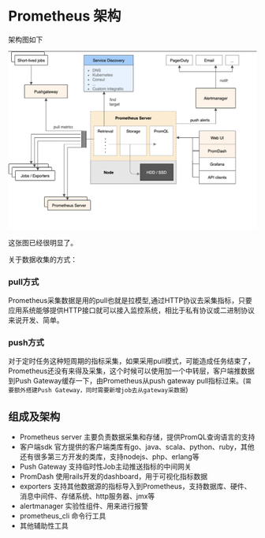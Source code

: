 # Prometheus 架构 

架构图如下

![image-20200302114608219](../../resource/image-20200302114608219.png)

这张图已经很明显了。

关于数据收集的方式：

### pull方式

Prometheus采集数据是用的pull也就是拉模型,通过HTTP协议去采集指标，只要应用系统能够提供HTTP接口就可以接入监控系统，相比于私有协议或二进制协议来说开发、简单。

### push方式

对于定时任务这种短周期的指标采集，如果采用pull模式，可能造成任务结束了，Prometheus还没有来得及采集，这个时候可以使用加一个中转层，客户端推数据到Push Gateway缓存一下，由Prometheus从push gateway pull指标过来。(`需要额外搭建Push Gateway，同时需要新增job去从gateway采数据`)

## 组成及架构

- Prometheus server
  主要负责数据采集和存储，提供PromQL查询语言的支持
- 客户端sdk
  官方提供的客户端类库有go、java、scala、python、ruby，其他还有很多第三方开发的类库，支持nodejs、php、erlang等
- Push Gateway
  支持临时性Job主动推送指标的中间网关
- PromDash
  使用rails开发的dashboard，用于可视化指标数据
- exporters
  支持其他数据源的指标导入到Prometheus，支持数据库、硬件、消息中间件、存储系统、http服务器、jmx等
- alertmanager
  实验性组件、用来进行报警
- prometheus_cli
  命令行工具
- 其他辅助性工具